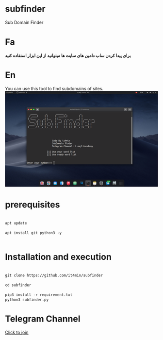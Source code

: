 # subfinder
Sub Domain Finder

# Fa
<b>برای پیدا کردن ساب دامین های سایت ها میتوانید از این ابزار استفاده کنید</b>
# En
You can use this tool to find subdomains of sites.
<img src="subfinder.png" />
<br />

# prerequisites
<pre><code>
apt update <br />
apt install git python3 -y <br /> 
</code></pre>


# Installation and execution
<pre><code>
git clone https://github.com/it4min/subfinder <br />
cd subfinder <br />
pip3 install -r requirement.txt
python3 subfinder.py
</code></pre>

# Telegram Channel 
<a href="t.me/LinuxArmy">Click to join<a> 


